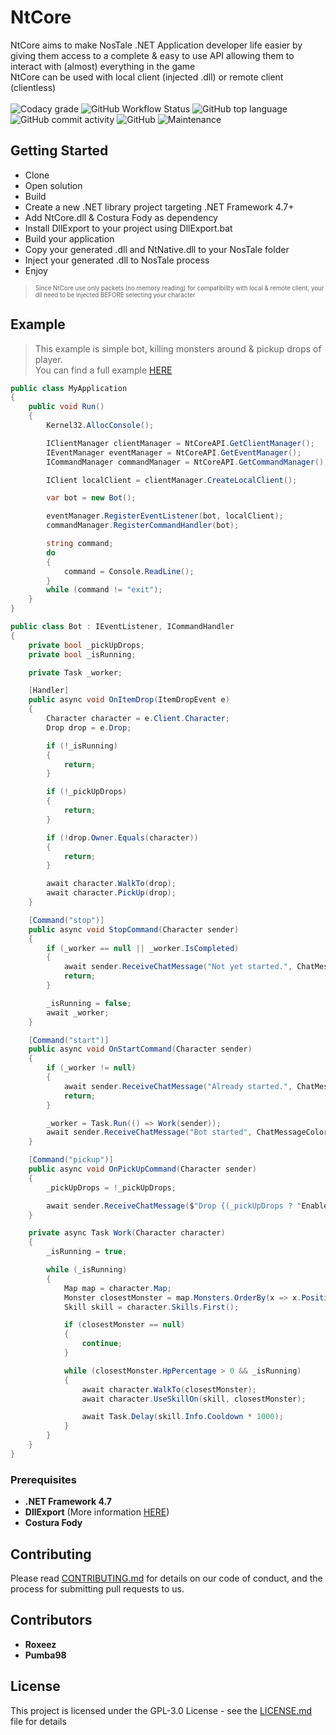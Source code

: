 # NtCore

NtCore aims to make NosTale .NET Application developer life easier by giving them access to a complete & easy to use API allowing them to interact with (almost) everything in the game  
NtCore can be used with local client (injected .dll) or remote client (clientless)
<br><br>
![Codacy grade](https://img.shields.io/codacy/grade/d7ecbcba4d48445f8a7e12f1bb4fb8e7?style=flat-square)
![GitHub Workflow Status](https://img.shields.io/github/workflow/status/Roxeez/NtCore/Main.Legacy?style=flat-square)
![GitHub top language](https://img.shields.io/github/languages/top/Roxeez/NtCore?style=flat-square)
![GitHub commit activity](https://img.shields.io/github/commit-activity/m/Roxeez/NtCore?style=flat-square)
![GitHub](https://img.shields.io/github/license/Roxeez/NtCore?style=flat-square)
![Maintenance](https://img.shields.io/maintenance/yes/2020?style=flat-square)

## Getting Started

- Clone
- Open solution
- Build
- Create a new .NET library project targeting .NET Framework 4.7+
- Add NtCore.dll & Costura Fody as dependency
- Install DllExport to your project using DllExport.bat
- Build your application
- Copy your generated .dll and NtNative.dll to your NosTale folder
- Inject your generated .dll to NosTale process
- Enjoy

> <sub><sup>Since NtCore use only packets (no memory reading) for compatibility with local & remote client, your dll need to be injected BEFORE selecting your character</sub></sup>

## Example
> This example is simple bot, killing monsters around & pickup drops of player.  
You can find a full example [HERE](https://github.com/Roxeez/NtCore.Example)
```csharp
public class MyApplication
{
    public void Run()
    {
        Kernel32.AllocConsole();

        IClientManager clientManager = NtCoreAPI.GetClientManager();
        IEventManager eventManager = NtCoreAPI.GetEventManager();
        ICommandManager commandManager = NtCoreAPI.GetCommandManager();

        IClient localClient = clientManager.CreateLocalClient();

        var bot = new Bot();

        eventManager.RegisterEventListener(bot, localClient);
        commandManager.RegisterCommandHandler(bot);

        string command;
        do
        {
            command = Console.ReadLine();
        } 
        while (command != "exit");
    }
}

public class Bot : IEventListener, ICommandHandler
{
    private bool _pickUpDrops;
    private bool _isRunning;

    private Task _worker;

    [Handler]
    public async void OnItemDrop(ItemDropEvent e)
    {
        Character character = e.Client.Character;
        Drop drop = e.Drop;

        if (!_isRunning)
        {
            return;
        }

        if (!_pickUpDrops)
        {
            return;
        }

        if (!drop.Owner.Equals(character))
        {
            return;
        }

        await character.WalkTo(drop);
        await character.PickUp(drop);
    }

    [Command("stop")]
    public async void StopCommand(Character sender)
    {
        if (_worker == null || _worker.IsCompleted)
        {
            await sender.ReceiveChatMessage("Not yet started.", ChatMessageColor.RED);
            return;
        }

        _isRunning = false;
        await _worker;
    }

    [Command("start")]
    public async void OnStartCommand(Character sender)
    {
        if (_worker != null)
        {
            await sender.ReceiveChatMessage("Already started.", ChatMessageColor.RED);
            return;
        }

        _worker = Task.Run(() => Work(sender));
        await sender.ReceiveChatMessage("Bot started", ChatMessageColor.RED);
    }

    [Command("pickup")]
    public async void OnPickUpCommand(Character sender)
    {
        _pickUpDrops = !_pickUpDrops;

        await sender.ReceiveChatMessage($"Drop {(_pickUpDrops ? "Enabled" : "Disabled")}", ChatMessageColor.GREEN);
    }

    private async Task Work(Character character)
    {
        _isRunning = true;

        while (_isRunning)
        {
            Map map = character.Map;
            Monster closestMonster = map.Monsters.OrderBy(x => x.Position.GetDistance(character.Position)).FirstOrDefault();
            Skill skill = character.Skills.First();

            if (closestMonster == null)
            {
                continue;
            }

            while (closestMonster.HpPercentage > 0 && _isRunning)
            {
                await character.WalkTo(closestMonster);
                await character.UseSkillOn(skill, closestMonster);

                await Task.Delay(skill.Info.Cooldown * 1000);
            }
        }
    }
}
```

### Prerequisites

- **.NET Framework 4.7**
- **DllExport** (More information [HERE](https://github.com/3F/DllExport))
- **Costura Fody**

## Contributing

Please read [CONTRIBUTING.md](CONTRIBUTING.md) for details on our code of conduct, and the process for submitting pull requests to us.

## Contributors
* **Roxeez**
* **Pumba98**

## License

This project is licensed under the GPL-3.0 License - see the [LICENSE.md](LICENSE.md) file for details
